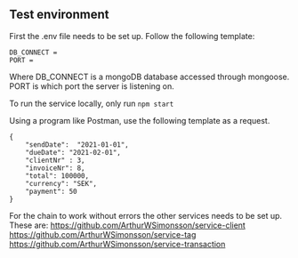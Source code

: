 ## Test environment
First the .env file needs to be set up. Follow the following template:

```
DB_CONNECT =
PORT = 
```
Where DB_CONNECT is a mongoDB database accessed through mongoose.
PORT is which port the server is listening on.

To run the service locally, only run ```npm start```


Using a program like Postman, use the following template as a request.

``` 
{
    "sendDate":  "2021-01-01",
    "dueDate": "2021-02-01",
    "clientNr" : 3,
    "invoiceNr": 8,
    "total": 100000,
    "currency": "SEK",
    "payment": 50
} 
```
For the chain to work without errors the other services needs to be set up. These are: 
https://github.com/ArthurWSimonsson/service-client  
https://github.com/ArthurWSimonsson/service-tag  
https://github.com/ArthurWSimonsson/service-transaction  

